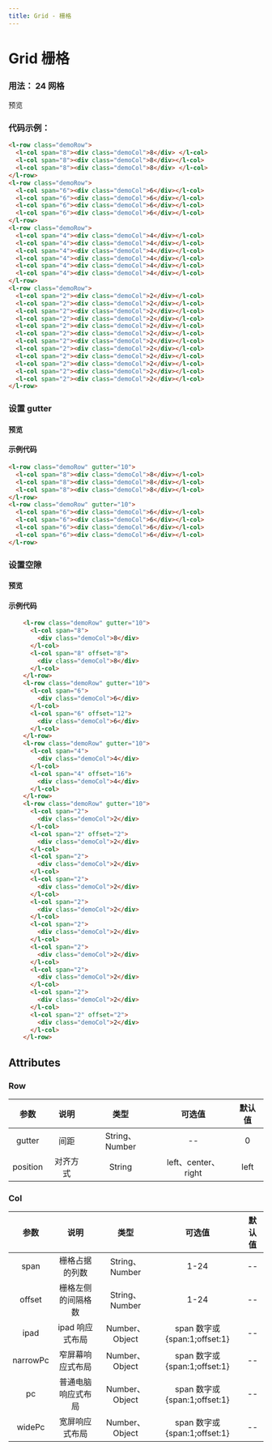 ```yaml
---
title: Grid - 栅格
---
```


# Grid 栅格

### 用法： 24 网格

预览

<ClientOnly>
<GridDemo></GridDemo>
</ClientOnly>

### 代码示例：

```html
<l-row class="demoRow">
  <l-col span="8"><div class="demoCol">8</div> </l-col>
  <l-col span="8"><div class="demoCol">8</div></l-col>
  <l-col span="8"><div class="demoCol">8</div> </l-col>
</l-row>
<l-row class="demoRow">
  <l-col span="6"><div class="demoCol">6</div></l-col>
  <l-col span="6"><div class="demoCol">6</div></l-col>
  <l-col span="6"><div class="demoCol">6</div></l-col>
  <l-col span="6"><div class="demoCol">6</div></l-col>
</l-row>
<l-row class="demoRow">
  <l-col span="4"><div class="demoCol">4</div></l-col>
  <l-col span="4"><div class="demoCol">4</div></l-col>
  <l-col span="4"><div class="demoCol">4</div></l-col>
  <l-col span="4"><div class="demoCol">4</div></l-col>
  <l-col span="4"><div class="demoCol">4</div></l-col>
  <l-col span="4"><div class="demoCol">4</div></l-col>
</l-row>
<l-row class="demoRow">
  <l-col span="2"><div class="demoCol">2</div></l-col>
  <l-col span="2"><div class="demoCol">2</div></l-col>
  <l-col span="2"><div class="demoCol">2</div></l-col>
  <l-col span="2"><div class="demoCol">2</div></l-col>
  <l-col span="2"><div class="demoCol">2</div></l-col>
  <l-col span="2"><div class="demoCol">2</div></l-col>
  <l-col span="2"><div class="demoCol">2</div></l-col>
  <l-col span="2"><div class="demoCol">2</div></l-col>
  <l-col span="2"><div class="demoCol">2</div></l-col>
  <l-col span="2"><div class="demoCol">2</div></l-col>
  <l-col span="2"><div class="demoCol">2</div></l-col>
  <l-col span="2"><div class="demoCol">2</div></l-col>
</l-row>
```

### 设置 gutter

#### 预览

<ClientOnly>
<GridDemo1></GridDemo1>
</ClientOnly>

#### 示例代码

```html
<l-row class="demoRow" gutter="10">
  <l-col span="8"><div class="demoCol">8</div></l-col>
  <l-col span="8"><div class="demoCol">8</div></l-col>
  <l-col span="8"><div class="demoCol">8</div></l-col>
</l-row>
<l-row class="demoRow" gutter="10">
  <l-col span="6"><div class="demoCol">6</div></l-col>
  <l-col span="6"><div class="demoCol">6</div></l-col>
  <l-col span="6"><div class="demoCol">6</div></l-col>
  <l-col span="6"><div class="demoCol">6</div></l-col>
</l-row>
```

### 设置空隙

#### 预览

<ClientOnly>
<GridDemo2></GridDemo2>
</ClientOnly>

#### 示例代码
```html
    <l-row class="demoRow" gutter="10">
      <l-col span="8">
        <div class="demoCol">8</div>
      </l-col>
      <l-col span="8" offset="8">
        <div class="demoCol">8</div>
      </l-col>
    </l-row>
    <l-row class="demoRow" gutter="10">
      <l-col span="6">
        <div class="demoCol">6</div>
      </l-col>
      <l-col span="6" offset="12">
        <div class="demoCol">6</div>
      </l-col>
    </l-row>
    <l-row class="demoRow" gutter="10">
      <l-col span="4">
        <div class="demoCol">4</div>
      </l-col>
      <l-col span="4" offset="16">
        <div class="demoCol">4</div>
      </l-col>
    </l-row>
    <l-row class="demoRow" gutter="10">
      <l-col span="2">
        <div class="demoCol">2</div>
      </l-col>
      <l-col span="2" offset="2">
        <div class="demoCol">2</div>
      </l-col>
      <l-col span="2">
        <div class="demoCol">2</div>
      </l-col>
      <l-col span="2">
        <div class="demoCol">2</div>
      </l-col>
      <l-col span="2">
        <div class="demoCol">2</div>
      </l-col>
      <l-col span="2">
        <div class="demoCol">2</div>
      </l-col>
      <l-col span="2">
        <div class="demoCol">2</div>
      </l-col>
      <l-col span="2">
        <div class="demoCol">2</div>
      </l-col>
      <l-col span="2">
        <div class="demoCol">2</div>
      </l-col>
      <l-col span="2" offset="2">
        <div class="demoCol">2</div>
      </l-col>
    </l-row>

```

## Attributes

### Row

|   参数   |   说明   |      类型      |       可选值        | 默认值 |
| :------: | :------: | :------------: | :-----------------: | :----: |
|  gutter  |   间距   | String、Number |         --          |   0    |
| position | 对齐方式 |     String     | left、center、right |  left  |

### Col

|   参数   |        说明        |      类型      |            可选值            | 默认值 |
| :------: | :----------------: | :------------: | :--------------------------: | :----: |
|   span   |   栅格占据的列数   | String、Number |             1-24             |   --   |
|  offset  | 栅格左侧的间隔格数 | String、Number |             1-24             |   --   |
|   ipad   |  ipad 响应式布局   | Number、Object | span 数字或{span:1;offset:1} |   --   |
| narrowPc |  窄屏幕响应式布局  | Number、Object | span 数字或{span:1;offset:1} |   --   |
|    pc    | 普通电脑响应式布局 | Number、Object | span 数字或{span:1;offset:1} |   --   |
|  widePc  |   宽屏响应式布局   | Number、Object | span 数字或{span:1;offset:1} |   --   |
